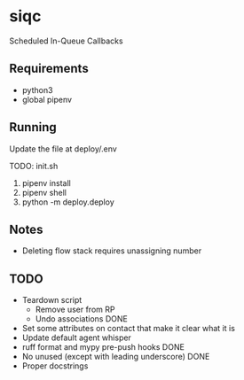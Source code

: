 # siqc
Scheduled In-Queue Callbacks

## Requirements

* python3
* global pipenv

## Running

Update the file at deploy/.env

TODO: init.sh

1. pipenv install
1. pipenv shell
1. python -m deploy.deploy


## Notes

* Deleting flow stack requires unassigning number

## TODO

* Teardown script
  * Remove user from RP
  * Undo associations DONE
* Set some attributes on contact that make it clear what it is
* Update default agent whisper
* ruff format and mypy pre-push hooks DONE
* No unused (except with leading underscore) DONE
* Proper docstrings